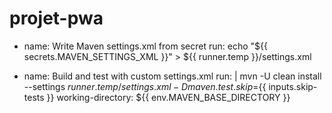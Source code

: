 # projet-pwa

- name: Write Maven settings.xml from secret
  run: echo "${{ secrets.MAVEN_SETTINGS_XML }}" > ${{ runner.temp }}/settings.xml

- name: Build and test with custom settings.xml
  run: |
    mvn -U clean install --settings ${{ runner.temp }}/settings.xml -Dmaven.test.skip=${{ inputs.skip-tests }}
  working-directory: ${{ env.MAVEN_BASE_DIRECTORY }}
